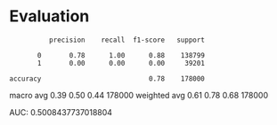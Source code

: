 # Evaluation

              precision    recall  f1-score   support

           0       0.78      1.00      0.88    138799
           1       0.00      0.00      0.00     39201

    accuracy                           0.78    178000
   macro avg       0.39      0.50      0.44    178000
weighted avg       0.61      0.78      0.68    178000


AUC: 0.5008437737018804
